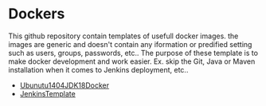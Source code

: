 # Dockers

This github repository contain templates of usefull docker images. the images are generic and doesn't contain any iformation or predified setting such as users, groups, passwords, etc..
The purpose of these template is to make docker development and work easier.
Ex. skip the Git, Java or Maven installation when it comes to Jenkins deployment, etc..

- [Ubunutu1404JDK18Docker](Ubunutu1404JDK18Docker/README.md)
- [JenkinsTemplate](JenkinsTemplate/README.md)
